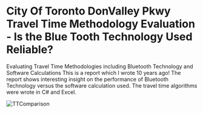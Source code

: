 # City Of Toronto DonValley Pkwy Travel Time Methodology Evaluation - Is the Blue Tooth Technology Used Reliable?
Evaluating Travel Time Methodologies including Bluetooth Technology and Software Calculations
This is a report which I wrote 10 years ago! The report shows interesting insight on the performance of Bluetooth Technology versus the software calculation used. The travel time algorithms were wrote in C# and Excel.

![TTComparison](https://user-images.githubusercontent.com/44904887/56477321-92434c00-6461-11e9-815f-df5be9734cfc.PNG) 
